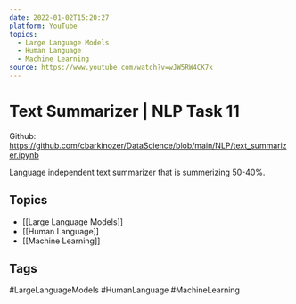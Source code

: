 ```yaml
---
date: 2022-01-02T15:20:27
platform: YouTube
topics:
  - Large Language Models
  - Human Language
  - Machine Learning
source: https://www.youtube.com/watch?v=wJW5RW4CK7k
---
```

# Text Summarizer | NLP Task 11

Github: https://github.com/cbarkinozer/DataScience/blob/main/NLP/text_summarizer.ipynb

Language independent text summarizer that is summerizing 50-40%.

## Topics
- [[Large Language Models]]
- [[Human Language]]
- [[Machine Learning]]

## Tags
#LargeLanguageModels #HumanLanguage #MachineLearning